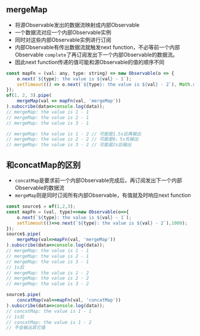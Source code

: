 ## mergeMap
- 将源Observable发出的数据流映射成内部Observable
- 一个数据流对应一个内部Observable实例
- 同时对这些内部Observable实例进行订阅
- 内部Observable有传出数据流就触发next function，不必等前一个内部Observable `complete`了再订阅发出下一个内部Observable的数据流。
- 因此next function传递的值可能和源Observable的值的顺序不同
```js
const mapFn = (val: any, type: string) => new Observable(o => {
    o.next(`${type}: the value is ${val} - 1`);
    setTimeout(() => o.next(`${type}: the value is ${val} - 2`), Math.random()*10000);
});
of(1, 2, 3).pipe(
    mergeMap(val => mapFn(val, 'mergeMap'))
).subscribe(data=>console.log(data));
// mergeMap: the value is 1 - 1
// mergeMap: the value is 2 - 1
// mergeMap: the value is 3 - 1

// mergeMap: the value is 1 - 2 // 可能是1.5s后再输出
// mergeMap: the value is 2 - 2 // 可能是0，5s先输出
// mergeMap: the value is 3 - 2 // 可能是2s后输出
```

## 和concatMap的区别
- `concatMap`是要求前一个内部Observable完成后，再订阅发出下一个内部Observable的数据流
- `mergeMap`则是同时订阅所有内部Observable，有值就及时响应next function
```js
const source$ = of(1,2,3);
const mapFn = (val, type)=>new Observable(o=>{
    o.next(`${type}: the value is ${val} - 1`);
    setTimeout(()=>o.next(`${type}: the value is ${val} - 2`),1000);
});
source$.pipe(
    mergeMap(val=>mapFn(val, 'mergeMap'))
).subscribe(data=>console.log(data));
// mergeMap: the value is 1 - 1
// mergeMap: the value is 2 - 1
// mergeMap: the value is 3 - 1
// 1s后
// mergeMap: the value is 1 - 2
// mergeMap: the value is 2 - 2
// mergeMap: the value is 3 - 2

source$.pipe(
    concatMap(val=>mapFn(val, 'concatMap'))
).subscribe(data=>console.log(data));
// concatMap: the value is 1 - 1
// 1s后
// concatMap: the value is 1 - 2
// 不会输出其它值
```